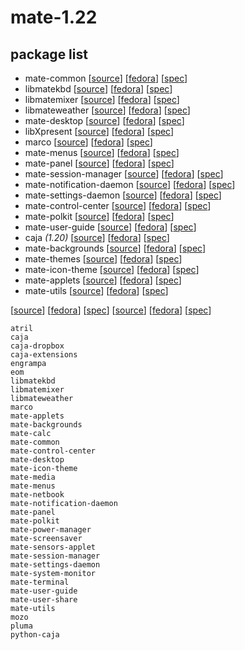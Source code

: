# mate-1.22

## package list

* mate-common [[source](https://github.com/mate-desktop/mate-common)] [[fedora](https://src.fedoraproject.org/rpms/mate-common)] [[spec](https://src.fedoraproject.org/rpms/mate-common/raw/master/f/mate-common.spec)]
* libmatekbd [[source](https://github.com/mate-desktop/libmatekbd)] [[fedora](https://src.fedoraproject.org/rpms/libmatekbd)] [[spec](https://src.fedoraproject.org/rpms/libmatekbd/raw/master/f/libmatekbd.spec)]
* libmatemixer [[source](https://github.com/mate-desktop/libmatemixer)] [[fedora](https://src.fedoraproject.org/rpms/libmatemixer)] [[spec](https://src.fedoraproject.org/rpms/libmatemixer/raw/master/f/libmatemixer.spec)]
* libmateweather [[source](https://github.com/mate-desktop/libmateweather)] [[fedora](https://src.fedoraproject.org/rpms/libmateweather)] [[spec](https://src.fedoraproject.org/rpms/libmateweather/raw/master/f/libmateweather.spec)]
* mate-desktop [[source](https://github.com/mate-desktop/mate-desktop)] [[fedora](https://src.fedoraproject.org/rpms/mate-desktop)] [[spec](https://src.fedoraproject.org/rpms/mate-desktop/raw/master/f/mate-desktop.spec)]
* libXpresent [[source]()] [[fedora](https://src.fedoraproject.org/rpms/libXpresent)] [[spec](https://src.fedoraproject.org/rpms/libXpresent/raw/master/f/libXpresent.spec)]
* marco [[source](https://github.com/mate-desktop/marco)] [[fedora](https://src.fedoraproject.org/rpms/marco)] [[spec](https://src.fedoraproject.org/rpms/marco/raw/master/f/marco.spec)]
* mate-menus [[source](https://github.com/mate-desktop/mate-menus)] [[fedora](https://src.fedoraproject.org/rpms/mate-menus)] [[spec](https://src.fedoraproject.org/rpms/mate-menus/raw/master/f/mate-menus.spec)]
* mate-panel [[source](https://github.com/mate-desktop/mate-panel)] [[fedora](https://src.fedoraproject.org/rpms/mate-panel)] [[spec](https://src.fedoraproject.org/rpms/mate-panel/raw/master/f/mate-panel.spec)]
* mate-session-manager [[source](https://github.com/mate-desktop/mate-session-manager)] [[fedora](https://src.fedoraproject.org/rpms/mate-session-manager)] [[spec](https://src.fedoraproject.org/rpms/mate-session-manager/raw/master/f/mate-session-manager.spec)]
* mate-notification-daemon [[source](https://github.com/mate-desktop/mate-notification-daemon)] [[fedora](https://src.fedoraproject.org/rpms/mate-notification-daemon)] [[spec](https://src.fedoraproject.org/rpms/mate-notification-daemon/raw/master/f/mate-notification-daemon.spec)]
* mate-settings-daemon [[source](https://github.com/mate-desktop/mate-settings-daemon)] [[fedora](https://src.fedoraproject.org/rpms/mate-settings-daemon)] [[spec](https://src.fedoraproject.org/rpms/mate-settings-daemon/raw/master/f/mate-settings-daemon.spec)]
* mate-control-center [[source](https://github.com/mate-desktop/mate-control-center)] [[fedora](https://src.fedoraproject.org/rpms/mate-control-center)] [[spec](https://src.fedoraproject.org/rpms/mate-control-center/raw/master/f/mate-control-center.spec)]
* mate-polkit [[source](https://github.com/mate-desktop/mate-polkit)] [[fedora](https://src.fedoraproject.org/rpms/mate-polkit)] [[spec](https://src.fedoraproject.org/rpms/mate-polkit/raw/master/f/mate-polkit.spec)]
* mate-user-guide [[source](https://github.com/mate-desktop/mate-user-guide)] [[fedora](https://src.fedoraproject.org/rpms/mate-user-guide)] [[spec](https://src.fedoraproject.org/rpms/mate-user-guide/raw/master/f/mate-user-guide.spec)]
* caja _(1.20)_ [[source](https://github.com/mate-desktop/caja)] [[fedora](https://src.fedoraproject.org/rpms/caja/tree/bd1be43f6fedb4e8b9ce99ca4cab2076cba61f1b)] [[spec](https://src.fedoraproject.org/rpms/caja/raw/bd1be43f6fedb4e8b9ce99ca4cab2076cba61f1b/f/caja.spec)]
* mate-backgrounds [[source](https://github.com/mate-desktop/mate-backgrounds)] [[fedora](https://src.fedoraproject.org/rpms/mate-backgrounds)] [[spec](https://src.fedoraproject.org/rpms/mate-backgrounds/raw/master/f/mate-backgrounds.spec)]
* mate-themes [[source](https://github.com/mate-desktop/mate-themes)] [[fedora](https://src.fedoraproject.org/rpms/mate-themes)] [[spec](https://src.fedoraproject.org/rpms/mate-themes/raw/master/f/mate-themes.spec)]
* mate-icon-theme [[source](https://github.com/mate-desktop/mate-icon-theme)] [[fedora](https://src.fedoraproject.org/rpms/mate-icon-theme)] [[spec](https://src.fedoraproject.org/rpms/mate-icon-theme/raw/master/f/mate-icon-theme.spec)]
* mate-applets [[source](https://github.com/mate-desktop/mate-applets)] [[fedora](https://src.fedoraproject.org/rpms/mate-applets)] [[spec](https://src.fedoraproject.org/rpms/mate-applets/raw/master/f/mate-applets.spec)]
* mate-utils [[source](https://github.com/mate-desktop/mate-utils)] [[fedora](https://src.fedoraproject.org/rpms/mate-utils)] [[spec](https://src.fedoraproject.org/rpms/mate-utils/raw/master/f/mate-utils.spec)]



[[source](https://github.com/mate-desktop/)] [[fedora](https://src.fedoraproject.org/rpms/)] [[spec](https://src.fedoraproject.org/rpms//raw/master/f/.spec)]
[[source]()] [[fedora]()] [[spec]()]

```
atril
caja
caja-dropbox
caja-extensions
engrampa
eom
libmatekbd
libmatemixer
libmateweather
marco
mate-applets
mate-backgrounds
mate-calc
mate-common
mate-control-center
mate-desktop
mate-icon-theme
mate-media
mate-menus
mate-netbook
mate-notification-daemon
mate-panel
mate-polkit
mate-power-manager
mate-screensaver
mate-sensors-applet
mate-session-manager
mate-settings-daemon
mate-system-monitor
mate-terminal
mate-user-guide
mate-user-share
mate-utils
mozo
pluma
python-caja
```
